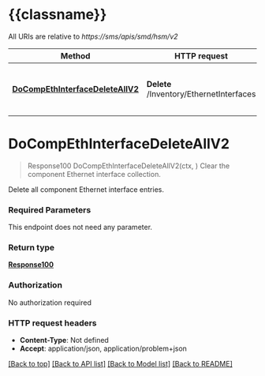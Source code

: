 # {{classname}}

All URIs are relative to *https://sms/apis/smd/hsm/v2*

Method | HTTP request | Description
------------- | ------------- | -------------
[**DoCompEthInterfaceDeleteAllV2**](CliDangerThisWillDeleteAllComponentEthernetInterfacesContinueApi.md#DoCompEthInterfaceDeleteAllV2) | **Delete** /Inventory/EthernetInterfaces | Clear the component Ethernet interface collection.

# **DoCompEthInterfaceDeleteAllV2**
> Response100 DoCompEthInterfaceDeleteAllV2(ctx, )
Clear the component Ethernet interface collection.

Delete all component Ethernet interface entries.

### Required Parameters
This endpoint does not need any parameter.

### Return type

[**Response100**](Response_1.0.0.md)

### Authorization

No authorization required

### HTTP request headers

 - **Content-Type**: Not defined
 - **Accept**: application/json, application/problem+json

[[Back to top]](#) [[Back to API list]](../README.md#documentation-for-api-endpoints) [[Back to Model list]](../README.md#documentation-for-models) [[Back to README]](../README.md)

